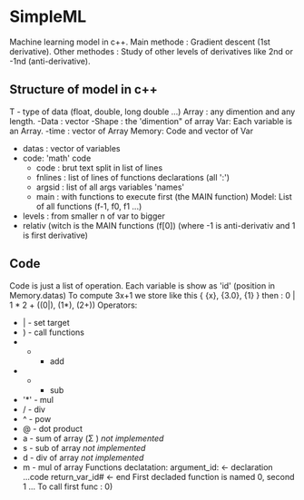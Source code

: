 #       SimpleML
Machine learning model in c++. Main methode : Gradient descent (1st derivative).
Other methodes : Study of other levels of derivatives like 2nd or -1nd (anti-derivative).

## Structure of model in c++
T - type of data (float, double, long double ...)
Array : any dimention and any length.
  -Data : vector<type>
  -Shape : the 'dimention" of array
Var: Each variable is an Array.
  -time : vector of Array<T>
Memory: Code and vector of Var<T>
  - datas : vector of variables
  - code: 'math' code
    - code : brut text split in list of lines
    - fnlines : list of lines of functions declarations (all ':')
    - argsid : list of all args variables 'names'
    - main : with functions to execute first (the MAIN function)
Model: List of all functions (f-1, f0, f1 ...)
  - levels : from smaller n of var to bigger
  - relativ (witch is the MAIN functions (f[0]) (where -1 is anti-derivativ and 1 is first derivative)

## Code
Code is just a list of operation. Each variable is show as 'id' (position in Memory.datas)
To compute 3x+1 we store like this { {x}, {3.0}, {1} } then : 0 | 1 * 2 +  ((0|), (1*), (2+))
Operators:
  - | - set target
  - ) - call functions
  - + - add
  - - - sub
  - '*' - mul
  - / - div
  - ^ - pow
  - @ - dot product
  - a - sum of array (Σ ) *not implemented*
  - s - sub of array *not implemented*
  - d - div of array *not implemented*
  - m - mul of array
Functions declatation:
argument_id:   <- declaration
...code
return_var_id# <- end
First decladed function is named 0, second 1 ...
To call first func : 0)
